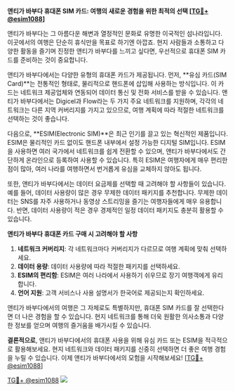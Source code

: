 **앤티가 바부다 휴대폰 SIM 카드: 여행의 새로운 경험을 위한 최적의 선택 [[TG💪+ @esim1088](https://t.me/s/esim1088)]**

앤티가 바부다는 그 아름다운 해변과 열정적인 문화로 유명한 이국적인 섬나라입니다. 이곳에서의 여행은 단순히 휴식만을 목표로 하기엔 아깝죠. 현지 사람들과 소통하고 다양한 활동을 즐기며 진정한 앤티가 바부다를 느끼고 싶다면, 우선적으로 휴대폰 SIM 카드를 준비하는 것이 중요합니다.

앤티가 바부다에서는 다양한 유형의 휴대폰 카드가 제공됩니다. 먼저, **유심 카드(SIM Card)**는 전통적인 형태로, 물리적으로 핸드폰에 삽입해 사용하는 방식입니다. 이 카드는 네트워크 제공업체와 연동되어 데이터 통신 및 전화 서비스를 받을 수 있습니다. 앤티가 바부다에서는 Digicel과 Flow라는 두 가지 주요 네트워크를 지원하며, 각각의 네트워크는 다른 지역 커버리지를 가지고 있으므로, 여행 계획에 따라 적절한 네트워크를 선택하는 것이 좋습니다.

다음으로, **ESIM(Electronic SIM)**은 최근 인기를 끌고 있는 혁신적인 제품입니다. ESIM은 물리적인 카드 없이도 핸드폰 내부에서 설정 가능한 디지털 SIM입니다. ESIM을 사용하면 여러 국가에서 네트워크를 쉽게 전환할 수 있으며, 앤티가 바부다에서도 간단하게 온라인으로 등록하여 사용할 수 있습니다. 특히 ESIM은 여행자에게 매우 편리한 점이 많아, 여러 나라를 여행하면서 번거롭게 유심을 교체하지 않아도 됩니다.

또한, 앤티가 바부다에서는 데이터 요금제를 선택할 때 고려해야 할 사항들이 있습니다. 예를 들어, 데이터 사용량이 많은 경우 무제한 데이터 패키지를 추천합니다. 무제한 데이터는 SNS를 자주 사용하거나 동영상 스트리밍을 즐기는 여행자들에게 매우 유용합니다. 반면, 데이터 사용량이 적은 경우 경제적인 일정 데이터 패키지도 충분히 활용할 수 있습니다.

**앤티가 바부다 휴대폰 카드 구매 시 고려해야 할 사항**

1. **네트워크 커버리지**: 각 네트워크마다 커버리지가 다르므로 여행 계획에 맞춰 선택하세요.
2. **데이터 용량**: 데이터 사용량에 따라 적절한 패키지를 선택하세요.
3. **ESIM의 편리함**: ESIM은 여러 나라에서 사용하기 쉬우므로 장기 여행객에게 유리합니다.
4. **언어 지원**: 고객 서비스나 사용 설명서가 한국어로 제공되는지 확인하세요.

앤티가 바부다에서의 여행은 그 자체로도 특별하지만, 휴대폰 SIM 카드를 잘 선택한다면 더 나은 경험을 할 수 있습니다. 현지 네트워크를 통해 더욱 원활한 의사소통과 다양한 정보를 얻으며 여행의 즐거움을 배가시킬 수 있습니다.

**결론적으로**, 앤티가 바부다에서의 휴대폰 사용을 위해 유심 카드 또는 ESIM을 적극적으로 활용해보세요. 현지 네트워크와 데이터 패키지를 신중히 선택하면 더 좋은 여행 경험을 누릴 수 있습니다. 이제 앤티가 바부다에서의 모험을 시작해보세요! [[TG💪+ @esim1088](https://t.me/s/esim1088)]

[TG💪+ @esim1088](https://t.me/s/esim1088) ![](https://i.postimg.cc/Y0z9fWf4/image.png)